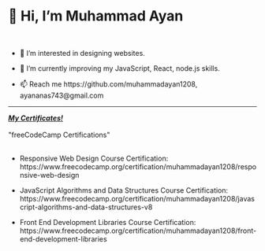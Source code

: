  <h1>👋 Hi, I’m Muhammad Ayan</h1>
  <br>

<ul>
<li>
<p> 👀 I’m interested in designing websites.</p>
</li>
<li>
<p> 🌱 I’m currently improving my JavaScript, React, node.js skills.</p>
</li><li>
<p> 📫 Reach me https://github.com/muhammadayan1208, ayananas743@gmail.com</p>
</li>
</ul>

  <hr>
  <u><i><b>My Certificates!</b></i></u>
  <br></br>
  "freeCodeCamp Certifications"
  <br></br>

<ul>
<li>
<p>
Responsive Web Design Course Certification: https://www.freecodecamp.org/certification/muhammadayan1208/responsive-web-design</p>
</li>
<li>
<p>
JavaScript Algorithms and Data Structures Course Certification: https://www.freecodecamp.org/certification/muhammadayan1208/javascript-algorithms-and-data-structures-v8</p>
</li><li>
<p>
Front End Development Libraries Course Certification: https://www.freecodecamp.org/certification/muhammadayan1208/front-end-development-libraries</p>
</li>
</ul>

